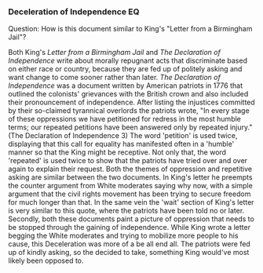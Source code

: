 ### Deceleration of Independence EQ

Question: How is this document similar to King's "Letter from a Birmingham Jail"?



Both King's *Letter from a Birmingham Jail* and *The Declaration of Independence* write about morally repugnant acts that discriminate based on either race or country, because they are fed up of politely asking and want change to come sooner rather than later. *The Declaration of Independence* was a document written by American patriots in 1776 that outlined the colonists' grievances with the British crown and also included their pronouncement of independence. After listing the injustices committed by their so-claimed tyrannical overlords the patriots wrote, "In every stage of these oppressions we have petitioned for redress in the most humble terms; our repeated petitions have been answered only by repeated injury." (The Declaration of Independence 3) The word 'petition' is used twice, displaying that this call for equality has manifested often in a 'humble' manner so that the King might be receptive. Not only that, the word 'repeated' is used twice to show that the patriots have tried over and over again to explain their request. Both the themes of oppression and repetitive asking are similar between the two documents. In King's letter he preempts the counter argument from White moderates saying why now, with a simple argument that the civil rights movement has been trying to secure freedom for much longer than that. In the same vein the 'wait' section of King's letter is very similar to this quote, where the patriots have been told no or later. Secondly, both these documents paint a picture of oppression that needs to be stopped through the gaining of independence. While King wrote a letter begging the White moderates and trying to mobilize more people to his cause, this Deceleration was more of a be all end all. The patriots were fed up of kindly asking, so the decided to take, something King would've most likely been opposed to. 

